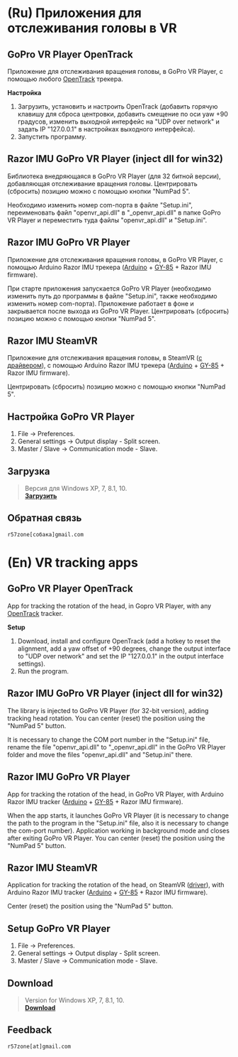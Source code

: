 # (Ru) Приложения для отслеживания головы в VR

## GoPro VR Player OpenTrack
Приложение для отслеживания вращения головы, в GoPro VR Player, с помощью любого [OpenTrack](https://github.com/opentrack/opentrack/releases/) трекера. 

**Настройка**
1. Загрузить, установить и настроить OpenTrack (добавить горячую клавишу для сброса центровки, добавить смещение по оси yaw +90 градусов, изменить выходной интерфейс на "UDP over network" и задать IP "127.0.0.1" в настройках выходного интерфейса).
2. Запустить программу.

## Razor IMU GoPro VR Player (inject dll for win32)
Библиотека внедряющаяся в GoPro VR Player (для 32 битной версии), добавляющая отслеживание вращения головы. Центрировать (сбросить) позицию можно с помощью кнопки "NumPad 5".

Необходимо изменить номер com-порта в файле "Setup.ini", переименовать файл "openvr_api.dll" в "_openvr_api.dll" в папке GoPro VR Player и переместить туда файлы "openvr_api.dll" и "Setup.ini".

## Razor IMU GoPro VR Player
Приложение для отслеживания вращения головы, в GoPro VR Player, с помощью Arduino Razor IMU трекера ([Arduino](http://ali.pub/1lltzk) + [GY-85](http://ali.pub/1lltk0) + Razor IMU firmware).

При старте приложения запускается GoPro VR Player (необходимо изменить путь до программы в файле "Setup.ini", также необходимо изменить номер com-порта). Приложение работает в фоне и закрывается после выхода из GoPro VR Player. Центрировать (сбросить) позицию можно с помощью кнопки "NumPad 5".

## Razor IMU SteamVR

Приложение для отслеживания вращения головы, в SteamVR ([с драйвером](https://github.com/r57zone/OpenVR-OpenTrack)), с помощью Arduino Razor IMU трекера ([Arduino](http://ali.pub/1lltzk) + [GY-85](http://ali.pub/1lltk0) + Razor IMU firmware).

Центрировать (сбросить) позицию можно с помощью кнопки "NumPad 5".

## Настройка GoPro VR Player
1. File -> Preferences. 
2. General settings -> Output display - Split screen.
3. Master / Slave -> Communication mode - Slave.

## Загрузка
>Версия для Windows XP, 7, 8.1, 10.<br>
**[Загрузить](https://github.com/r57zone/VR-tracking-apps/releases)**<br>

## Обратная связь
`r57zone[собака]gmail.com`

# (En) VR tracking apps


## GoPro VR Player OpenTrack
App for tracking the rotation of the head, in Gopro VR Player, with any [OpenTrack](https://github.com/opentrack/opentrack/releases/) tracker. 

**Setup**
1. Download, install and configure OpenTrack (add a hotkey to reset the alignment, add a yaw offset of +90 degrees, change the output interface to "UDP over network" and set the IP "127.0.0.1" in the output interface settings).
2. Run the program.

## Razor IMU GoPro VR Player (inject dll for win32)
The library is injected to GoPro VR Player (for 32-bit version), adding tracking head rotation. You can center (reset) the position using the "NumPad 5" button. 

It is necessary to change the COM port number in the "Setup.ini" file, rename the file "openvr_api.dll" to "_openvr_api.dll" in the GoPro VR Player folder and move the files "openvr_api.dll" and "Setup.ini" there.

## Razor IMU GoPro VR Player
App for tracking the rotation of the head, in GoPro VR Player, with Arduino Razor IMU tracker ([Arduino](http://ali.pub/1lltzk) + [GY-85](http://ali.pub/1lltk0) + Razor IMU firmware).

When the app starts, it launches GoPro VR Player (it is necessary to change the path to the program in the "Setup.ini" file, also it is necessary to change the com-port number). Application working in background mode and closes after exiting GoPro VR Player. You can center (reset) the position using the "NumPad 5" button.

## Razor IMU SteamVR

Application for tracking the rotation of the head, on SteamVR ([driver](https://github.com/r57zone/OpenVR-OpenTrack)), with Arduino Razor IMU tracker ([Arduino](http://ali.pub/1lltzk) + [GY-85](http://ali.pub/1lltk0) + Razor IMU firmware).

Center (reset) the position using the "NumPad 5" button.

## Setup GoPro VR Player
1. File -> Preferences. 
2. General settings -> Output display - Split screen.
3. Master / Slave -> Communication mode - Slave.

## Download
>Version for Windows XP, 7, 8.1, 10.<br>
**[Download](https://github.com/r57zone/VR-tracking-apps/releases)**<br>

## Feedback
`r57zone[at]gmail.com`